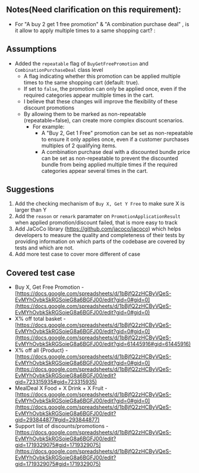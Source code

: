 ## Notes(Need clarification on this requirement):
- For "A buy 2 get 1 free promotion" & "A combination purchase deal" ,  is it allow to apply multiple times to a same shopping cart? :

## Assumptions
- Added the `repeatable` flag of  `BuyGetFreePromotion` and `CombinationPurchaseDeal` class level
  - A flag indicating whether this promotion can be applied multiple times to the same shopping cart (default: true).
  - If set to `false`, the promotion can only be applied once, even if the required categories appear multiple times in the cart.
  - I believe that these changes will improve the flexibility of these discount promotions
  - By allowing them to be marked as non-repeatable (repeatable=false), can create more complex discount scenarios.
    - For example:
      - A "Buy 2, Get 1 Free" promotion can be set as non-repeatable to ensure it only applies once, even if a customer purchases multiples of 2 qualifying items.
      - A combination purchase deal with a discounted bundle price can be set as non-repeatable to prevent the discounted bundle from being applied multiple times if the required categories appear several times in the cart.

## Suggestions
1. Add the checking mechanism of `Buy X, Get Y Free` to make sure X is larger than Y
2. Add the `reason` or `remark` paramater on `PromotionApplicationResult` when applied promotion/discount failed, that is more easy to track
3. Add JaCoCo library (https://github.com/jacoco/jacoco) which helps developers to measure the quality and completeness of their tests by providing information on which parts of the codebase are covered by tests and which are not.
4. Add more test case to cover more different of case

## Covered test case
- Buy X, Get Free Promotion - [https://docs.google.com/spreadsheets/d/1bBjfQ2zHCByVQeS-EvMYhOvbkSkRGSoieG8a6BGFJ00/edit?gid=0#gid=0](https://docs.google.com/spreadsheets/d/1bBjfQ2zHCByVQeS-EvMYhOvbkSkRGSoieG8a6BGFJ00/edit?gid=0#gid=0)
- X% off total basket - [https://docs.google.com/spreadsheets/d/1bBjfQ2zHCByVQeS-EvMYhOvbkSkRGSoieG8a6BGFJ00/edit?gid=0#gid=0](https://docs.google.com/spreadsheets/d/1bBjfQ2zHCByVQeS-EvMYhOvbkSkRGSoieG8a6BGFJ00/edit?gid=61445916#gid=61445916)
- X% off all {Product} - [https://docs.google.com/spreadsheets/d/1bBjfQ2zHCByVQeS-EvMYhOvbkSkRGSoieG8a6BGFJ00/edit?gid=0#gid=0](https://docs.google.com/spreadsheets/d/1bBjfQ2zHCByVQeS-EvMYhOvbkSkRGSoieG8a6BGFJ00/edit?gid=723315935#gid=723315935)
- MealDeal X Food  + X Drink  + X Fruit - [https://docs.google.com/spreadsheets/d/1bBjfQ2zHCByVQeS-EvMYhOvbkSkRGSoieG8a6BGFJ00/edit?gid=0#gid=0](https://docs.google.com/spreadsheets/d/1bBjfQ2zHCByVQeS-EvMYhOvbkSkRGSoieG8a6BGFJ00/edit?gid=293844877#gid=293844877)
- Support list of discounts/promotions  - [https://docs.google.com/spreadsheets/d/1bBjfQ2zHCByVQeS-EvMYhOvbkSkRGSoieG8a6BGFJ00/edit?gid=1719329075#gid=1719329075](https://docs.google.com/spreadsheets/d/1bBjfQ2zHCByVQeS-EvMYhOvbkSkRGSoieG8a6BGFJ00/edit?gid=1719329075#gid=1719329075)
